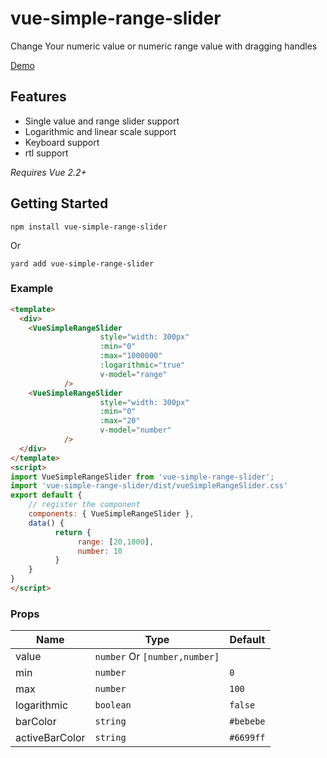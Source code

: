 # vue-simple-range-slider
Change Your numeric value or numeric range value with dragging handles

[Demo](https://csb-b2ovr.netlify.com/)


## Features

* Single value and range slider support
* Logarithmic and linear scale support
* Keyboard support
* rtl support

_Requires Vue 2.2+_

## Getting Started
```
npm install vue-simple-range-slider
```
Or
```
yard add vue-simple-range-slider
```

### Example
```html
<template>
  <div>
    <VueSimpleRangeSlider
                    style="width: 300px"
                    :min="0"
                    :max="1000000"
                    :logarithmic="true"
                    v-model="range"
            />
    <VueSimpleRangeSlider
                    style="width: 300px"
                    :min="0"
                    :max="20"
                    v-model="number"
            />
  </div>
</template>
<script>
import VueSimpleRangeSlider from 'vue-simple-range-slider';
import 'vue-simple-range-slider/dist/vueSimpleRangeSlider.css'
export default {
    // register the component
    components: { VueSimpleRangeSlider },
    data() {
          return {
               range: [20,1000],
               number: 10
          }
    }
}
</script>
```
    
### Props
|Name           |Type|Default|
|---            |---|---|
|value          |```number``` Or ```[number,number]```||
|min            |```number```                         |```0```   |
|max            |```number```                         |```100``` |
|logarithmic    |```boolean```                        |```false```|
|barColor       |```string```                         |```#bebebe```|
|activeBarColor |```string```                         |```#6699ff```|
